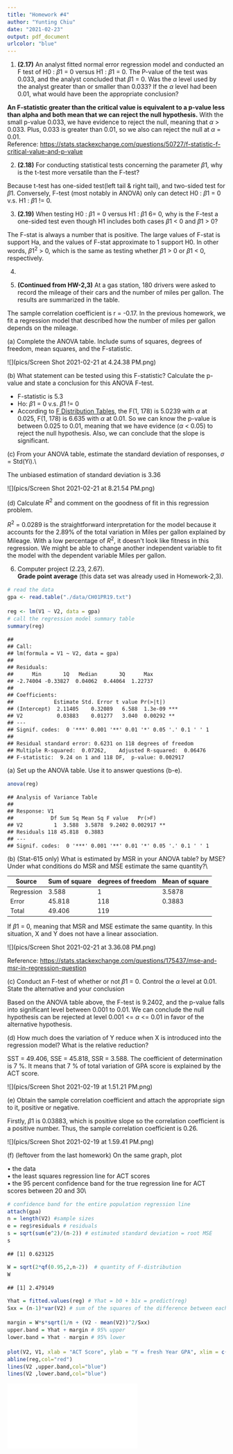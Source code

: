 ```yaml
---
title: "Homework #4"
author: "Yunting Chiu"
date: "2021-02-23"
output: pdf_document
urlcolor: "blue"
---
```



1. **(2.17)** An analyst fitted normal error regression model and conducted an F test of H0 : $\beta1$ = 0
versus H1 : $\beta1$ = 0. The P-value of the test was 0.033, and the analyst concluded that $\beta1$ = 0.
Was the $\alpha$ level used by the analyst greater than or smaller than 0.033? If the $\alpha$ level had been 0.01, what would have been the appropriate conclusion?

**An F-statistic greater than the critical value is equivalent to a p-value less than alpha and both mean that we can reject the null hypothesis.** With the small p-value 0.033, we have evidence to reject the null, meaning that $\alpha$ > 0.033. Plus, 0.033 is greater than 0.01, so we also can reject the null at $\alpha$ = 0.01.\
Reference: https://stats.stackexchange.com/questions/50727/f-statistic-f-critical-value-and-p-value

2. **(2.18)** For conducting statistical tests concerning the parameter $\beta1$, why is the t-test more
versatile than the F-test?

Because t-test has one-sided test(left tail & right tail), and two-sided test for $\beta1$. Conversely, F-test (most notably in ANOVA) only can detect H0 : $\beta1$ = 0 v.s. H1 : $\beta1$ != 0.

3. **(2.19)** When testing H0 : $\beta1$ = 0 versus H1 : $\beta1$ 6= 0, why is the F-test a one-sided test even
though H1 includes both cases $\beta1$ < 0 and $\beta1$ > 0?

The F-stat is always a number that is positive. The large values of F-stat is support Ha, and the values of F-stat approximate to 1 support H0. In other words, $\beta1^2$ > 0, which is the same as testing whether $\beta1$ > 0 or $\beta1$ < 0, respectively.


4.

5. **(Continued from HW-2,3)** At a gas station, 180 drivers were asked to record the mileage of
their cars and the number of miles per gallon. The results are summarized in the table.

The sample correlation coefficient is r = -0.17. In the previous homework, we fit a regression model that described how the number of miles per gallon depends on the mileage.

(a) Complete the ANOVA table. Include sums of squares, degrees of freedom, mean squares, and the F-statistic.


![](pics/Screen Shot 2021-02-21 at 4.24.38 PM.png)

(b) What statement can be tested using this F-statistic? Calculate the p-value and state a conclusion for this ANOVA F-test.

- F-statistic is 5.3 
- Ho: $\beta1$ = 0 v.s. $\beta1$ != 0
- According to [F Distribution Tables](http://socr.ucla.edu/Applets.dir/F_Table.html), the F(1, 178) is 5.0239 with $\alpha$ at 0.025, F(1, 178) is 6.635 with $\alpha$ at 0.01. So we can know the p-value is between 0.025 to 0.01, meaning that we have evidence ($\alpha$ < 0.05) to reject the null hypothesis. Also, we can conclude that the slope is significant.

(c) From your ANOVA table, estimate the standard deviation of responses, $\sigma$ = Std(Yi).\

The unbiased estimation of standard deviation is 3.36

![](pics/Screen Shot 2021-02-21 at 8.21.54 PM.png)


(d) Calculate $R^2$ and comment on the goodness of fit in this regression problem.

$R^2$ = 0.0289 is the straightforward interpretation for the model because it accounts for the 2.89% of the total variation in Miles per gallon explained by Mileage. With a low percentage of $R^2$, it doesn't look like fitness in this regression. We might be able to change another independent variable to fit the model with the dependent variable Miles per gallon.

6. Computer project (2.23, 2.67).\
**Grade point average** (this data set was already used in Homework-2,3).

```r
# read the data
gpa <- read.table("./data/CH01PR19.txt")

reg <- lm(V1 ~ V2, data = gpa)
# call the regression model summary table
summary(reg)
```

```
## 
## Call:
## lm(formula = V1 ~ V2, data = gpa)
## 
## Residuals:
##      Min       1Q   Median       3Q      Max 
## -2.74004 -0.33827  0.04062  0.44064  1.22737 
## 
## Coefficients:
##             Estimate Std. Error t value Pr(>|t|)    
## (Intercept)  2.11405    0.32089   6.588  1.3e-09 ***
## V2           0.03883    0.01277   3.040  0.00292 ** 
## ---
## Signif. codes:  0 '***' 0.001 '**' 0.01 '*' 0.05 '.' 0.1 ' ' 1
## 
## Residual standard error: 0.6231 on 118 degrees of freedom
## Multiple R-squared:  0.07262,	Adjusted R-squared:  0.06476 
## F-statistic:  9.24 on 1 and 118 DF,  p-value: 0.002917
```
(a) Set up the ANOVA table. Use it to answer questions (b-e).

```r
anova(reg)
```

```
## Analysis of Variance Table
## 
## Response: V1
##            Df Sum Sq Mean Sq F value   Pr(>F)   
## V2          1  3.588  3.5878  9.2402 0.002917 **
## Residuals 118 45.818  0.3883                    
## ---
## Signif. codes:  0 '***' 0.001 '**' 0.01 '*' 0.05 '.' 0.1 ' ' 1
```
(b) (Stat-615 only) What is estimated by MSR in your ANOVA table? by MSE? Under what conditions do MSR and MSE estimate the same quantity?\

|Source        | Sum of square | degrees of freedom  | Mean of square|
-------------|-------------|-----|-----|
|Regression      | 3.588 | 1 | 3.5878|
|Error    | 45.818      |  118 | 0.3883|
|Total |  49.406    |  119 ||

If $\beta1$ = 0, meaning that MSR and MSE estimate the same quantity. In this situation, X and Y does not have a linear association.

![](pics/Screen Shot 2021-02-21 at 3.36.08 PM.png)

Reference: https://stats.stackexchange.com/questions/175437/mse-and-msr-in-regression-question

(c) Conduct an F-test of whether or not $\beta1$ = 0. Control the $\alpha$ level at 0.01. State the
alternative and your conclusion

Based on the ANOVA table above, the F-test is 9.2402, and the p-value falls into significant level between 0.001 to 0.01. We can conclude the null hypothesis can be rejected at level 0.001 <= $\alpha$ <= 0.01 in favor of the alternative hypothesis.

(d) How much does the variation of Y reduce when X is introduced into the regression model? What is the relative reduction?

SST = 49.406, SSE = 45.818, SSR = 3.588. The coefficient of determination is 7 %. It means that 7 % of total variation of GPA score is explained by the ACT score.


![](pics/Screen Shot 2021-02-19 at 1.51.21 PM.png)


(e) Obtain the sample correlation coefficient and attach the appropriate sign to it, positive or negative.

Firstly, $\beta1$ is 0.03883, which is positive slope so the correlation coefficient is a positive number. Thus, the sample correlation coefficient is 0.26.

![](pics/Screen Shot 2021-02-19 at 1.59.41 PM.png)


(f) (leftover from the last homework) On the same graph, plot

• the data\
• the least squares regression line for ACT scores\
• the 95 percent confidence band for the true regression line for ACT scores between 20 and 30\
  

```r
# confidence band for the entire population regression line
attach(gpa)
n = length(V2) #sample sizes
e = reg$residuals # residuals
s = sqrt(sum(e^2)/(n-2)) # estimated standard deviation = root MSE
s
```

```
## [1] 0.623125
```

```r
W = sqrt(2*qf(0.95,2,n-2))  # quantity of F-distribution
W
```

```
## [1] 2.479149
```

```r
Yhat = fitted.values(reg) # Yhat = b0 + b1x = predict(reg)
Sxx = (n-1)*var(V2) # sum of the squares of the difference between each x and its mean

margin = W*s*sqrt(1/n + (V2 - mean(V2))^2/Sxx) 
upper.band = Yhat + margin # 95% upper 
lower.band = Yhat - margin # 95% lower

plot(V2, V1, xlab = "ACT Score", ylab = "Y = fresh Year GPA", xlim = c(20,30))
abline(reg,col="red")
lines(V2 ,upper.band,col="blue")
lines(V2 ,lower.band,col="blue")
```

![](Yunting_HW4_files/figure-latex/unnamed-chunk-3-1.pdf)<!-- --> 


